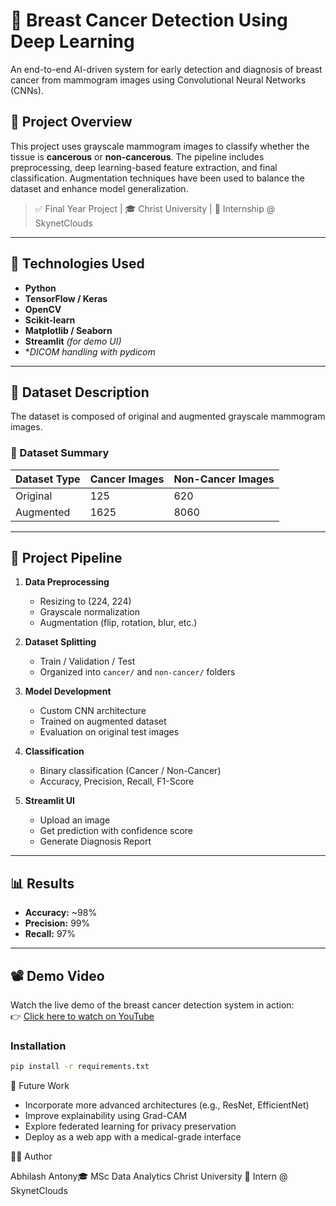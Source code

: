 # 🧠 Breast Cancer Detection Using Deep Learning

An end-to-end AI-driven system for early detection and diagnosis of breast cancer from mammogram images using Convolutional Neural Networks (CNNs).

## 📌 Project Overview

This project uses grayscale mammogram images to classify whether the tissue is **cancerous** or **non-cancerous**. The pipeline includes preprocessing, deep learning-based feature extraction, and final classification. Augmentation techniques have been used to balance the dataset and enhance model generalization.

> ✅ Final Year Project | 🎓 Christ University | 💼 Internship @ SkynetClouds

---

## 🧪 Technologies Used

- **Python**
- **TensorFlow / Keras**
- **OpenCV**
- **Scikit-learn**
- **Matplotlib / Seaborn**
- **Streamlit** *(for demo UI)*
- **DICOM handling with pydicom*

---

## 📁 Dataset Description

The dataset is composed of original and augmented grayscale mammogram images.

### 🧬 Dataset Summary

| Dataset Type | Cancer Images | Non-Cancer Images |
|--------------|----------------|-------------------|
| Original     | 125            | 620               |
| Augmented    | 1625           | 8060              |

---

## 🧰 Project Pipeline

1. **Data Preprocessing**
   - Resizing to (224, 224)
   - Grayscale normalization
   - Augmentation (flip, rotation, blur, etc.)

2. **Dataset Splitting**
   - Train / Validation / Test
   - Organized into `cancer/` and `non-cancer/` folders

3. **Model Development**
   - Custom CNN architecture
   - Trained on augmented dataset
   - Evaluation on original test images

4. **Classification**
   - Binary classification (Cancer / Non-Cancer)
   - Accuracy, Precision, Recall, F1-Score

5. **Streamlit UI**
   - Upload an image
   - Get prediction with confidence score
   - Generate Diagnosis Report

---

## 📊 Results

- **Accuracy:** ~98%  
- **Precision:** 99%  
- **Recall:** 97%  

---

## 📽️ Demo Video

Watch the live demo of the breast cancer detection system in action:  
👉 [Click here to watch on YouTube](https://youtu.be/bAw29_oJn48)

### Installation

```bash
pip install -r requirements.txt
```

🧬 Future Work

- Incorporate more advanced architectures (e.g., ResNet, EfficientNet)
- Improve explainability using Grad-CAM
- Explore federated learning for privacy preservation
- Deploy as a web app with a medical-grade interface

👨‍💻 Author

Abhilash Antony🎓 
MSc Data Analytics
Christ University
💼 Intern @ SkynetClouds
